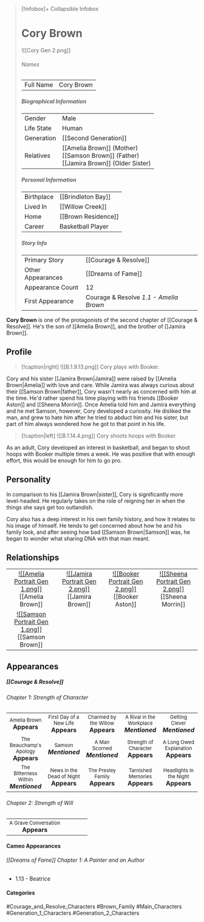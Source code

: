 > [!infobox]+ Collapsible Infobox
> # Cory Brown
> ![[Cory Gen 2.png]] 
> ###### Names 
> |  |  | 
> | ---- | ---- | 
> | Full Name | Cory Brown | 
>
> ##### Biographical Information
> |  |  | 
> | ---- | ---- | 
> | Gender | Male | 
> | Life State | Human |
> | Generation | [[Second Generation]] |
> | Relatives | [[Amelia Brown]] (Mother)<br>[[Samson Brown]] (Father)<br>[[Jamira Brown]] (Older Sister)|
> 
> ##### Personal Information
> |  |  | 
> | ---- | ---- | 
> | Birthplace | [[Brindleton Bay]] | 
> | Lived In | [[Willow Creek]] | 
> | Home | [[Brown Residence]] | 
> | Career | Basketball Player | 
> 
> ##### Story Info
> |  |  | 
> | ---- | ---- | 
> | Primary Story | [[Courage & Resolve]] | 
> | Other Appearances | [[Dreams of Fame]] | 
> | Appearance Count | 12 | 
> | First Appearance | Courage & Resolve *1.1 - Amelia Brown*

**Cory Brown** is one of the protagonists of the second chapter of [[Courage & Resolve]]. He's the son of [[Amelia Brown]], and the brother of [[Jamira Brown]].

## Profile
> [!caption|right]
> ![[B.1.9.13.png]] 
> Cory plays with Booker.

Cory and his sister [[Jamira Brown|Jamira]] were raised by [[Amelia Brown|Amelia]] with love and care. While Jamira was always curious about their [[Samson Brown|father]], Cory wasn't nearly as concerned with him at the time. He'd rather spend his time playing with his friends [[Booker Aston]] and [[Sheena Morrin]]. Once Amelia told him and Jamira everything and he met Samson, however, Cory developed a curiosity. He disliked the man, and grew to hate him after he tried to abduct him and his sister, but part of him always wondered how he got to that point in his life.

> [!caption|left]
> ![[B.1.14.4.png]] 
> Cory shoots hoops with Booker.

As an adult, Cory developed an interest in basketball, and began to shoot hoops with Booker multiple times a week. He was positive that with enough effort, this would be enough for him to go pro.

## Personality
In comparison to his [[Jamira Brown|sister]], Cory is significantly more level-headed. He regularly takes on the role of reigning her in when the things she says get too outlandish.

Cory also has a deep interest in his own family history, and how it relates to his image of himself. He tends to get concerned about how he and his family look, and after seeing how bad [[Samson Brown|Samson]] was, he began to wonder what sharing DNA with that man meant.

## Relationships
| | | | | 
| ------------------------------------------------------------- | -------------------------------------------- | ------------------------------------------ | --------------------------------------------- |
| <center>[![[Amelia Portrait Gen 1.png]]](<Amelia Brown>)<br>[[Amelia Brown]]| <center>[![[Jamira Portrait Gen 2.png]]](<Jamira Brown>)<br>[[Jamira Brown]]| <center>[![[Booker Portrait Gen 2.png]]](<Booker Aston>)<br>[[Booker Aston]]| <center>[![[Sheena Portrait Gen 2.png]]](<Sheena Morrin>)<br>[[Sheena Morrin]]|
| <center>[![[Samson Portrait Gen 1.png]]](<Samson Brown>)<br>[[Samson Brown]]|

## Appearances
##### [[Courage & Resolve]]
###### Chapter 1: Strength of Character

| | | | | |
| ------------------------------------------------------------- | -------------------------------------------- | ------------------------------------------ | --------------------------------------------- | ----------------------------------- |
| <center><font size=2>Amelia Brown<br><font size=3>**Appears** |<center><font size=2>First Day of a New Life<br><font size=3>**Appears** | <center><font size=2>Charmed by the Willow<br><font size=3>**Appears** | <center><font size=2>A Rival in the Workplace<br><font size=3>***Mentioned*** | <center><font size=2>Getting Clever<br><font size=3>***Mentioned***
|<center><font size=2>The Beauchamp's Apology<br><font size=3>**Appears**| <center><font size=2>Samson<br><font size=3>***Mentioned*** | <center><font size=2>A Man Scorned<br><font size=3>***Mentioned*** | <center><font size=2>Strength of Character<br><font size=3>**Appears**  |<center><font size=2>A Long Owed Explanation<br><font size=3>**Appears**  |
|<center><font size=2>The Bitterness Within<br><font size=3>***Mentioned***  | <center><font size=2>News in the Dead of Night<br><font size=3>**Appears** | <center><font size=2>The Presley Family<br><font size=3>**Appears**  | <center><font size=2>Tarnished Memories<br><font size=3>**Appears**  | <center><font size=2>Headlights in the Night<br><font size=3>**Appears** |
###### Chapter 2: Strength of Will
|                                                                       |     |     |     |     |
| --------------------------------------------------------------------- | --- | --- | --- | --- |
| <center><font size=2>A Grave Conversation<br><font size=3>**Appears** |     |     |     |     |

#### Cameo Appearances
###### [[Dreams of Fame]] Chapter 1: A Painter and an Author
- 1.13 - Beatrice

#### Categories
#Courage_and_Resolve_Characters #Brown_Family #Main_Characters #Generation_1_Characters #Generation_2_Characters